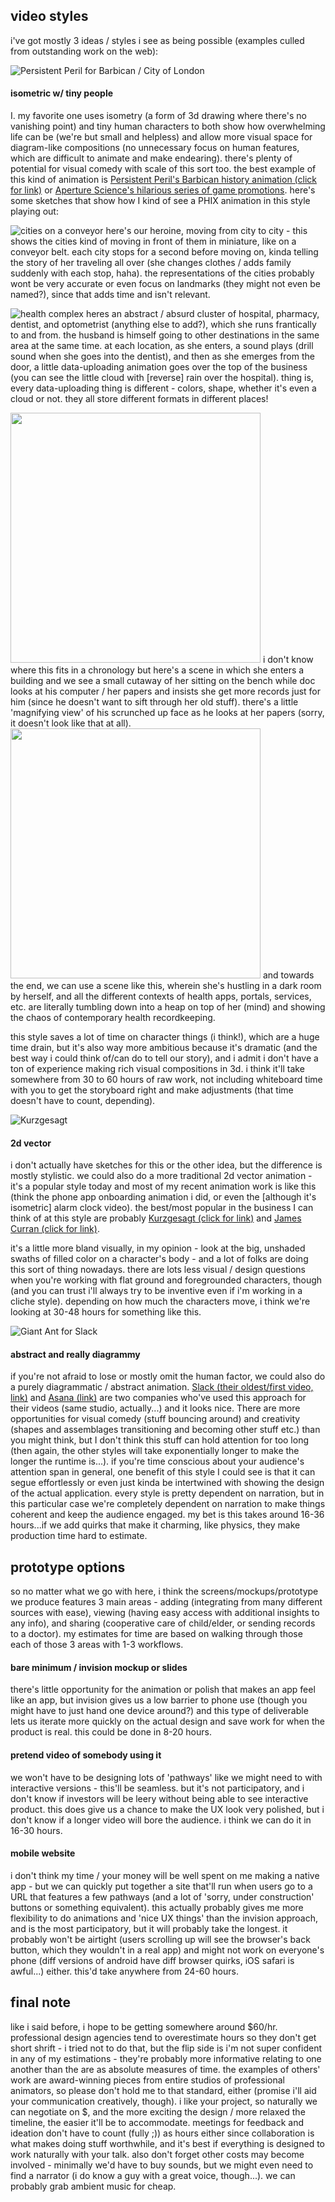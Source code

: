 ## video styles

i've got mostly 3 ideas / styles i see as being possible (examples culled from outstanding work on the web):

![Persistent Peril for Barbican / City of London](https://pro2-bar-s3-cdn-cf6.myportfolio.com/5ba196daf09aa3653073cc3e7e370986/ace0abde25abf796b52b7016_rw_1920.jpg?h=f4dba81ca42b08cb35bf75a7f8151cc4)

#### isometric w/ tiny people
I. my favorite one uses isometry (a form of 3d drawing where there's no vanishing point) and tiny human characters to both show how overwhelming life can be (we're but small and helpless) and allow more visual space for diagram-like compositions (no unnecessary focus on human features, which are difficult to animate and make endearing). there's plenty of potential for visual comedy with scale of this sort too. the best example of this kind of animation is [Persistent Peril's Barbican history animation (click for link)](https://vimeo.com/73963759) or [Aperture Science's hilarious series of game promotions](https://www.youtube.com/watch?v=BDj1fYlwR00). here's some sketches that show how I kind of see a PHIX animation in this style playing out:

![cities on a conveyor](cityconveyor.png)
here's our heroine, moving from city to city - this shows the cities kind of moving in front of them in miniature, like on a conveyor belt. each city stops for a second before moving on, kinda telling the story of her traveling all over (she changes clothes / adds family suddenly with each stop, haha). the representations of the cities probably wont be very accurate or even focus on landmarks (they might not even be named?), since that adds time and isn't relevant.

![health complex](eckleburg.png)
heres an abstract / absurd cluster of hospital, pharmacy, dentist, and optometrist (anything else to add?), which she runs frantically to and from. the husband is himself going to other destinations in the same area at the same time. at each location, as she enters, a sound plays (drill sound when she goes into the dentist), and then as she emerges from the door, a little data-uploading animation goes over the top of the business (you can see the little cloud with [reverse] rain over the hospital). thing is, every data-uploading thing is different - colors, shape, whether it's even a cloud or not. they all store different formats in different places! 

<img src="checkup.png" width="400">
i don't know where this fits in a chronology but here's a scene in which she enters a building and we see a small cutaway of her sitting on the bench while doc looks at his computer / her papers and insists she get more records just for him (since he doesn't want to sift through her old stuff). there's a little 'magnifying view' of his scrunched up face as he looks at her papers (sorry, it doesn't look like that at all).

<img src="gettingpwned.png" width="400">
and towards the end, we can use a scene like this, wherein she's hustling in a dark room by herself, and all the different contexts of health apps, portals, services, etc. are literally tumbling down into a heap on top of her (mind) and showing the chaos of contemporary health recordkeeping.  

this style saves a lot of time on character things (i think!), which are a huge time drain, but it's also way more ambitious because it's dramatic (and the best way i could think of/can do to tell our story), and i admit i don't have a ton of experience making rich visual compositions in 3d. i think it'll take somewhere from 30 to 60 hours of raw work, not including whiteboard time with you to get the storyboard right and make adjustments (that time doesn't have to count, depending). 

![Kurzgesagt](http://kurzgesagt.org/wp-content/uploads/2016/07/website-40-1024x683.png)
#### 2d vector
i don't actually have sketches for this or the other idea, but the difference is mostly stylistic. we could also do a more traditional 2d vector animation - it's a popular style today and most of my recent animation work is like this (think the phone app onboarding animation i did, or even the [although it's isometric] alarm clock video). the best/most popular in the business I can think of at this style are probably [Kurzgesagt (click for link)](https://www.youtube.com/watch?v=f7KSfjv4Oq0) and [James Curran (click for link)](https://www.youtube.com/watch?v=LzPuEUETRC8). 

it's a little more bland visually, in my opinion - look at the big, unshaded swaths of filled color on a character's body - and a lot of folks are doing this sort of thing nowadays. there are lots less visual / design questions when you're working with flat ground and foregrounded characters, though (and you can trust i'll always try to be inventive even if i'm working in a cliche style). depending on how much the characters move, i think we're looking at 30-48 hours for something like this.

![Giant Ant for Slack](https://static1.squarespace.com/static/546e6e17e4b04b54a39744b5/56662a6dc21b864679ff9666/56662c062399a3d02894548c/1449536519917/Slack_Exploration+Frames-01.jpg)
#### abstract and really diagrammy
if you're not afraid to lose or mostly omit the human factor, we could also do a purely diagrammatic / abstract animation. [Slack (their oldest/first video, link)](https://vimeo.com/143282979) and [Asana (link)](https://vimeo.com/142414607) are two companies who've used this approach for their videos (same studio, actually...) and it looks nice. There are more opportunities for visual comedy (stuff bouncing around) and creativity (shapes and assemblages transitioning and becoming other stuff etc.) than you might think, but I don't think this stuff can hold attention for too long (then again, the other styles will take exponentially longer to make the longer the runtime is...). if you're time conscious about your audience's attention span in general, one benefit of this style I could see is that it can segue effortlessly or even just kinda be intertwined with showing the design of the actual application. every style is pretty dependent on narration, but in this particular case we're completely dependent on narration to make things coherent and keep the audience engaged.
my bet is this takes around 16-36 hours...if we add quirks that make it charming, like physics, they make production time hard to estimate. 





## prototype options 
so no matter what we go with here, i think the screens/mockups/prototype we produce features 3 main areas - adding (integrating from many different sources with ease), viewing (having easy access with additional insights to any info), and sharing (cooperative care of child/elder, or sending records to a doctor). my estimates for time are based on walking through those each of those 3 areas with 1-3 workflows. 

#### bare minimum / invision mockup or slides
there's little opportunity for the animation or polish that makes an app feel like an app, but invision gives us a low barrier to phone use (though you might have to just hand one device around?) and this type of deliverable lets us iterate more quickly on the actual design and save work for when the product is real. this could be done in 8-20 hours. 

#### pretend video of somebody using it
we won't have to be designing lots of 'pathways' like we might need to with interactive versions - this'll be seamless. but it's not participatory, and i don't know if investors will be leery without being able to see interactive product. this does give us a chance to make the UX look very polished, but i don't know if a longer video will bore the audience. i think we can do it in 16-30 hours. 

#### mobile website
i don't think my time / your money will be well spent on me making a native app - but we can quickly put together a site that'll run when users go to a URL that features a few pathways (and a lot of 'sorry, under construction' buttons or something equivalent). this actually probably gives me more flexibility to do animations and 'nice UX things' than the invision approach, and is the most participatory, but it will probably take the longest. it probably won't be airtight (users scrolling up will see the browser's back button, which they wouldn't in a real app) and might not work on everyone's phone (diff versions of android have diff browser quirks, iOS safari is awful...) either. this'd take anywhere from 24-60 hours.



## final note
like i said before, i hope to be getting somewhere around $60/hr. professional design agencies tend to overestimate hours so they don't get short shrift - i tried not to do that, but the flip side is i'm not super confident in any of my estimations - they're probably more informative relating to one another than the are as absolute measures of time. the examples of others' work are award-winning pieces from entire studios of professional animators, so please don't hold me to that standard, either (promise i'll aid your communication creatively, though). i like your project, so naturally we can negotiate on $, and the more exciting the design / more relaxed the timeline, the easier it'll be to accommodate. meetings for feedback and ideation don't have to count (fully ;)) as hours either since collaboration is what makes doing stuff worthwhile, and it's best if everything is designed to work naturally with your talk. also don't forget other costs may become involved - minimally we'd have to buy sounds, but we might even need to find a narrator (i do know a guy with a great voice, though...). we can probably grab ambient music for cheap.
